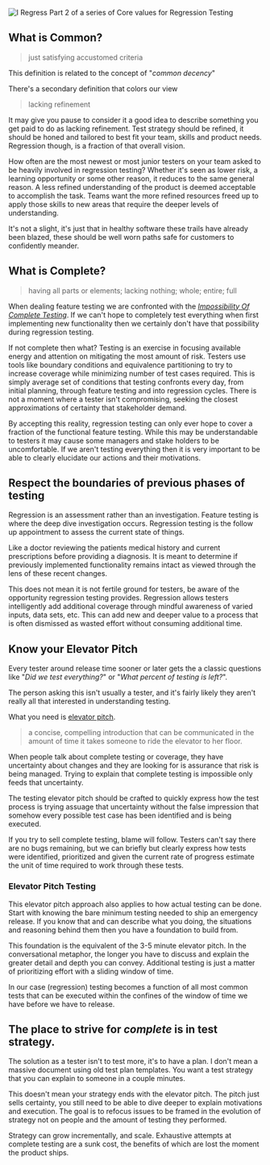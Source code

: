 ![ I Regress](http://www.brendanconnolly.net/wp-content/uploads/2018/01/IRegress.png)
Part 2 of a series of Core values for Regression Testing

## What is Common?

> just satisfying accustomed criteria 

This definition is related to the concept of "*common decency*"

There's a secondary definition that colors our view
> lacking refinement

It may give you pause to consider it a good idea to describe something you get paid to do as lacking refinement. Test strategy should be refined, it should be honed and tailored to best fit your team, skills and product needs. Regression though, is a fraction of that overall vision. 

How often are the most newest or most junior testers on your team asked to be heavily involved in regression testing? Whether it's seen as lower risk, a learning opportunity or some other reason, it reduces to the same general reason. A less refined understanding of the product is deemed acceptable to accomplish the task. Teams want the more refined resources freed up to apply those skills to new areas that require the deeper levels of understanding. 

It's not a slight, it's just that in healthy software these trails have already been blazed, these should be well worn paths safe for customers to confidently meander.

## What is Complete?

> having all parts or elements; lacking nothing; whole; entire; full
 
When dealing feature testing we are confronted with the [*Impossibility Of Complete Testing*](http://www.testingeducation.org/BBST/foundations/Kaner_impossibility.pdf). If we can't hope to completely test everything when first implementing new functionality then we certainly don't have that possibility during regression testing. 

If not complete then what?  Testing is an exercise in focusing available energy and attention on mitigating the most amount of risk. Testers use tools like boundary conditions and equivalence partitioning to try to increase coverage while minimizing number of test cases required. This is simply average set of conditions that testing confronts every day, from initial planning, through feature testing and into regression cycles. There is not a moment where a tester isn't compromising, seeking the closest approximations of certainty that stakeholder demand.

By accepting this reality, regression testing can only ever hope to cover a fraction of the functional feature testing. While this may be understandable to testers it may cause some managers and stake holders to be uncomfortable. If we aren't testing everything then it is very important to be able to clearly elucidate our actions and their motivations.


## Respect the boundaries of previous phases of testing

Regression is an assessment rather than an investigation. Feature testing is where the deep dive investigation occurs. Regression testing is the follow up appointment to assess the current state of things. 

Like a doctor reviewing the patients medical history and current prescriptions before providing a diagnosis. It is meant to determine if previously implemented functionality remains intact as viewed through the lens of these recent changes.  

This does not mean it is not fertile ground for testers, be aware of the opportunity regression testing provides. Regression allows testers intelligently add additional coverage through mindful awareness of varied inputs, data sets, etc. This can add new and deeper value to a process that is often dismissed as wasted effort without consuming additional time. 

## Know your Elevator Pitch

Every tester around release time sooner or later gets the a classic questions like "*Did we test everything?*" or  "*What percent of testing is left?*". 

The person asking this isn't usually a tester, and it's fairly likely they aren't really all that interested in understanding testing. 

What you need is [elevator pitch](https://www.themuse.com/advice/perfect-pitch-how-to-nail-your-elevator-speech).
> a concise, compelling introduction that can be communicated in the amount of time it takes someone to ride the elevator to her floor.

When people talk about complete testing or coverage, they have uncertainty about changes and they are looking for is assurance that risk is being managed. Trying to explain that complete testing is impossible only feeds that uncertainty.

The testing elevator pitch should be crafted to quickly express how the test process is trying assuage that uncertainty without the false impression that somehow every possible test case has been identified and is being executed. 

If you try to sell complete testing, blame will follow. Testers can't say there are no bugs remaining, but we can briefly but clearly express how tests were identified, prioritized and given the current rate of progress estimate the unit of time required to work through these tests. 

### Elevator Pitch Testing 
This elevator pitch approach also applies to how actual testing can be done. Start with knowing the bare minimum testing needed to ship an emergency release. If you know that and can describe what you doing, the situations and reasoning behind them then you have a foundation to build from. 

This foundation is the equivalent of the 3-5 minute elevator pitch. In the conversational metaphor, the longer you have to discuss and explain the greater detail and depth you can convey. Additional testing is just a matter of prioritizing effort with a sliding window of time. 

In our case (regression) testing becomes a function of all most common tests that can be executed within the confines of the window of time we have before we have to release.

## The place to strive for *complete* is in test strategy. 

The solution as a tester isn't to test more, it's to have a plan. I don't mean a massive document using old test plan templates. You want a test strategy that you can explain to someone in a couple minutes.

This doesn't mean your strategy ends with the elevator pitch. The pitch just sells certainty, you still need to be able to dive deeper to explain motivations and execution. The goal is to refocus issues to be framed in the evolution of strategy not on people and the amount of testing they performed.

Strategy can grow incrementally, and scale. Exhaustive attempts at complete testing are a sunk cost, the benefits of which are lost the moment the product ships.


